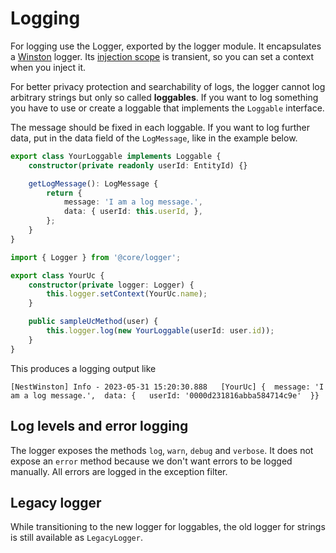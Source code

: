 # Logging

For logging use the Logger, exported by the logger module. It encapsulates a [Winston](https://github.com/winstonjs/winston) logger. Its [injection scope](https://docs.nestjs.com/fundamentals/injection-scopes) is transient, so you can set a context when you inject it.

For better privacy protection and searchability of logs, the logger cannot log arbitrary strings but only so called __loggables__. If you want to log something you have to use or create a loggable that implements the `Loggable` interface.

The message should be fixed in each loggable. If you want to log further data, put in the data field of the `LogMessage`, like in the example below.

```TypeScript
export class YourLoggable implements Loggable {
	constructor(private readonly userId: EntityId) {}

	getLogMessage(): LogMessage {
		return {
			message: 'I am a log message.',
			data: { userId: this.userId, },
		};
	}
}

```

```TypeScript
import { Logger } from '@core/logger';

export class YourUc {
	constructor(private logger: Logger) {
		this.logger.setContext(YourUc.name);
	}

	public sampleUcMethod(user) {
		this.logger.log(new YourLoggable(userId: user.id));
	}
}
```

This produces a logging output like

```
[NestWinston] Info - 2023-05-31 15:20:30.888   [YourUc] {  message: 'I am a log message.',  data: {   userId: '0000d231816abba584714c9e'  }}
```

## Log levels and error logging

The logger exposes the methods `log`, `warn`, `debug` and `verbose`. It does not expose an `error` method because we don't want errors to be logged manually. All errors are logged in the exception filter.

## Legacy logger

While transitioning to the new logger for loggables, the old logger for strings is still available as `LegacyLogger`.